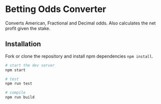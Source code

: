 # Betting Odds Converter

Converts American, Fractional and Decimal odds.
Also calculates the net profit given the stake.

## Installation

Fork or clone the repository and install npm dependencies `npm install`.

```bash
# start the dev server
npm start

# test
npm run test

# compile
npm run build
```
